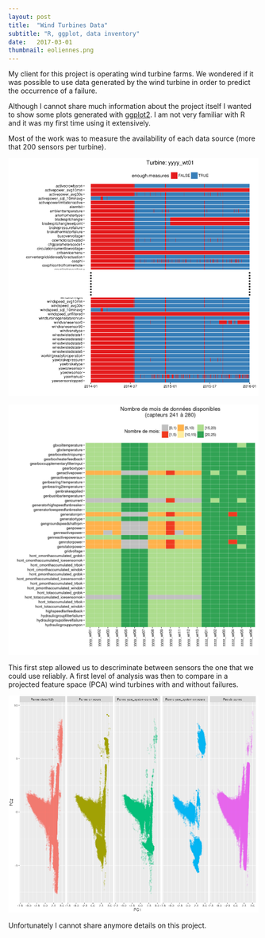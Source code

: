 ```yaml
---
layout: post
title:  "Wind Turbines Data"
subtitle: "R, ggplot, data inventory"
date:   2017-03-01
thumbnail: eoliennes.png
---
```


My client for this project is operating wind turbine farms. We wondered if it was possible to use
data generated by the wind turbine in order to predict the occurrence of a failure.

Although I cannot share much information about the project itself I wanted to show some plots generated
with [ggplot2](http://ggplot2.org/). I am not very familiar with R and it was my first time using it extensively.

Most of the work was to measure the availability of each data source (more that 200 sensors per
turbine).

![](disponibilite_capteurs_yyyy_wt01_tronque.png)

![](disponibilite_toutes_eoliennes_240-280.png)

This first step allowed us to descriminate between sensors the one that we could use reliably.
A first level of analysis was then to compare in a projected feature space (PCA) wind turbines with and
without failures.

![](pca.png)

Unfortunately I cannot share anymore details on this project.

